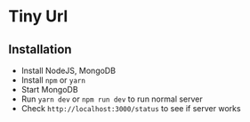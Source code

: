# Tiny Url

## Installation

- Install NodeJS, MongoDB
- Install `npm` or `yarn`
- Start MongoDB
- Run `yarn dev` or `npm run dev` to run normal server
- Check `http://localhost:3000/status` to see if server works

